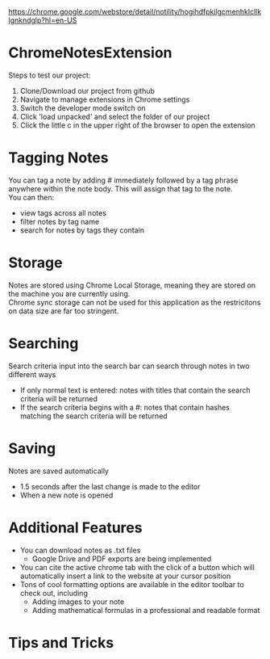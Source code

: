 https://chrome.google.com/webstore/detail/notility/hogihdfpkilgcmenhklcllklgnkndglp?hl=en-US

# ChromeNotesExtension

Steps to test our project:
1. Clone/Download our project from github
2. Navigate to manage extensions in Chrome settings
3. Switch the developer mode switch on
4. Click 'load unpacked' and select the folder of our project
5. Click the little c in the upper right of the browser to open the extension

# Tagging Notes
You can tag a note by adding # immediately followed by a tag phrase anywhere within the note body.
This will assign that tag to the note.  
You can then:
- view tags across all notes
- filter notes by tag name
- search for notes by tags they contain

# Storage
Notes are stored using Chrome Local Storage, meaning they are stored on the machine you are currently using.  
Chrome sync storage can not be used for this application as the restricitons on data size are far too stringent.

# Searching
Search criteria input into the search bar can search through notes in two different ways
- If only normal text is entered: notes with titles that contain the search criteria will be returned
- If the search criteria begins with a #: notes that contain hashes matching the search criteria will be returned

# Saving
Notes are saved automatically
- 1.5 seconds after the last change is made to the editor
- When a new note is opened

# Additional Features
- You can download notes as .txt files
    - Google Drive and PDF exports are being implemented
- You can cite the active chrome tab with the click of a button which will automatically insert a link to the website at your cursor position
- Tons of cool formatting options are available in the editor toolbar to check out, including
    - Adding images to your note
    - Adding mathematical formulas in a professional and readable format

# Tips and Tricks
